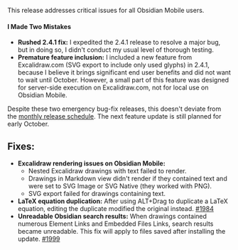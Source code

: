 This release addresses critical issues for all Obsidian Mobile users.

#### I Made Two Mistakes
- **Rushed 2.4.1 fix:** I expedited the 2.4.1 release to resolve a major bug, but in doing so, I didn't conduct my usual level of thorough testing.
- **Premature feature inclusion:** I included a new feature from Excalidraw.com (SVG export to include only used glyphs) in 2.4.1, because I believe it brings significant end user benefits and did not want to wait until October. However, a small part of this feature was designed for server-side execution on Excalidraw.com, not for local use on Obsidian Mobile.

Despite these two emergency bug-fix releases, this doesn't deviate from the [monthly release schedule](https://youtu.be/2poSS-Z91lY). The next feature update is still planned for early October.

## Fixes:
- **Excalidraw rendering issues on Obsidian Mobile:**
  - Nested Excalidraw drawings with text failed to render.
  - Drawings in Markdown view didn't render if they contained text and were set to SVG Image or SVG Native (they worked with PNG).
  - SVG export failed for drawings containing text.
- **LaTeX equation duplication:** After using ALT+Drag to duplicate a LaTeX equation, editing the duplicate modified the original instead. [#1984](https://github.com/zsviczian/obsidian-excalidraw-plugin/issues/1994)
- **Unreadable Obsidian search results:** When drawings contained numerous Element Links and Embedded Files Links, search results became unreadable. This fix will apply to files saved after installing the update. [#1999](https://github.com/zsviczian/obsidian-excalidraw-plugin/issues/1999)